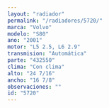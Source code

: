 ```yaml
---
layout: "radiador"
permalink: "/radiadores/5720/"
marca: "Volvo"
modelo: "S80"
ano: "2001"
motor: "L5 2.5, L6 2.9"
transmision: "Automática"
parte: "432550"
clima: "Con clima"
alto: "24 7/16"
ancho: "16 7/8"
observaciones: ""
id: "5720"
---
```


